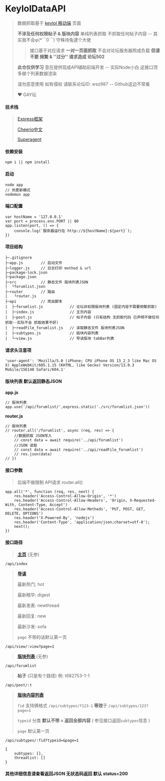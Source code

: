 # KeylolDataAPI
> 数据抓取基于 [keylol 移动端](https://keylol.com/forum.php?m=index&mobile=2) 页面
>
> **不涉及任何权限帖子 & 版块内容**  单纯列表抓取 不抓取任何帖子内容 -- 其实我不会φ(*￣0￣) 守株待兔逮个大佬
>
> > 接口基于对应请求 **一对一页面抓取**  不会对论坛服务器照成负载  **但请不要 频繁 & ''过分'' 请求造成 论坛502**
>
> **此仓仅供学习** 意在提供现成API辅助前端开发 -- 实际Node小白 这接口顶多做个列表数据渲染
>
> 请勿恶意使用 如有侵权   请联系论坛ID: wsz987 -- Github这边不常看
>
> ♥ GAY坛

#### 技术栈

> [Express框架](https://www.expressjs.com.cn/)
>
> [Cheerio中文](https://github.com/cheeriojs/cheerio/wiki/Chinese-README)
>
> [Superagent](https://www.npmjs.com/package/superagent)

#### 依赖安装

```
npm i || npm install
```

#### 启动

```
node app
// 热更新模式 
nodemon app
```

#### 端口配置

```
var hostName = '127.0.0.1'
var port = process.env.PORT || 80
app.listen(port, () => {
    console.log(`服务器运行在 http://${hostName}:${port}`);
})
```

#### 项目结构

```
├─.gitignore
├─app.js        // 启动文件
├─logger.js     // 日志打印 mothod & url
├─package-lock.json       
├─package.json
├─src           // 静态文件 版块列表JSON 
|  └forumlist.json        
├─router        // 路由
|   └router.js
├─api           // 爬虫脚本
|  ├─forumlist.js            // 论坛非权限版块列表 (固定内容不需要频繁抓取)
|  ├─index.js                // 主页内容
|  ├─post.js                 // 帖子内容 (只有结构 无抓取代码 已声明不做任何抓取--实际不会 抓取效果不好)
|  ├─readFile_forumlist.js   // 读取静态文件 版块列表JSON 
|  ├─subtypes.js             // 版块内容列表
|  └─view.js                 // 导读版块 tabBar列表
```

#### 请求头注意项

```
'user-agent': 'Mozilla/5.0 (iPhone; CPU iPhone OS 13_2_3 like Mac OS X) AppleWebKit/605.1.15 (KHTML, like Gecko) Version/13.0.3 Mobile/15E148 Safari/604.1'
```

#### 版块列表 默认返回静态JSON

**app.js**

```
// 版块列表
app.use('/api/forumlist/',express.static('./src/forumlist.json'))
```
**router.js**

```
// 版块列表
// router.all('/forumlist', async (req, res) => {
    //数据抓取 JSON写入
    // const data = await require('../api/forumlist')
    //JSON 读取
    // const data = await require('../api/readFile_forumlist')
    // res.json(data)
// })
```

#### 接口参数

> 后端不做限制 API请求 router.all()

```
app.all('*', function (req, res, next) {
    res.header('Access-Control-Allow-Origin', '*')
    res.header('Access-Control-Allow-Headers', 'Origin, X-Requested-With, Content-Type, Accept')
    res.header('Access-Control-Allow-Metheds', 'PUT, POST, GET, DELETE, OPTIONS')
    res.header('X-Powered-By', 'nodejs')
    res.header('Content-Type', 'application/json;charset=utf-8');
    next();
})
```

#### 接口路径

> [**主页**](https://keylol.com/forum.php?m=index&mobile=2) (无参)

```
/api/index
```

> [**导读**](https://keylol.com/forum.php?mod=guide&view=hot&mobile=2)
>
> 最新热门; hot
>
> 最新精华: digest
>
> 最新发表: newthread
>
> 最新回复: new
>
> 最新沙发: sofa
>
> `page` 不带的话默认第一页

```
/api/view/:view?page=1
```

> [**版块列表**](https://keylol.com/forum.php?forumlist=1&mobile=2) (无参)

```
/api/forumlist
```

> **帖子**  (只是有个路径) 例: t682753-1-1

```
/api/post/:t
```

> [**版块内容列表**](https://keylol.com/f148-1)
>
> `fid`  支持俩格式  `/api/subtypes/f123-1`  **等效**于 `/api/subtypes/123?page=1`
>
> `typeid` 分类  **默认不带 = 返回全部内容**  ( 参见接口返回`subtypes`信息 )
>
> `page` 默认第一页

```
/api/subtypes/:fid?typeid=&page=1

{
    subtypes: [],
    threadlist: []
}
```

#### 其他详细信息请查看返回JSON 无状态码返回 默认 status=200

